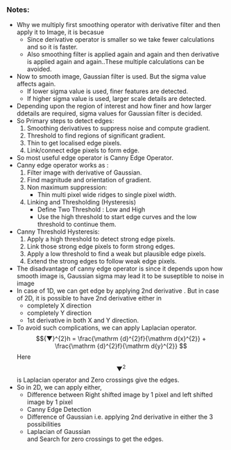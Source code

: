 ### Notes:
- Why we multiply first smoothing operator with derivative filter and then apply it to Image, it is becasue
	- Since derivative operator is smaller so we take fewer calculations and so it is faster.
	- Also smoothing filter is applied again and again and then derivative is applied again and again..These multiple calculations can be avoided.
- Now to smooth image, Gaussian filter is used. But the sigma value affects again.
	- If lower sigma value is used, finer features are detected.
	- If higher sigma value is used, larger scale details are detected.
- Depending upon the region of interest and how finer and how larger ddetails are required, sigma values for Gaussian filter is decided.
- So Primary steps to detect edges:
	1. Smoothing derivatives to suppress noise and compute gradient.
	2. Threshold to find regions of significant gradient.
	3. Thin to get localised edge pixels.
	4. Link/connect edge pixels to form edge.
- So most useful edge operator is Canny Edge Operator.
- Canny edge operator works as :
	1. Filter image with derivative of Gaussian.
	2. Find magnitude and orientation of gradient.
	3. Non maximum suppression:
		- Thin multi pixel wide ridges to single pixel width.
	4. Linking and Thresholding (Hysteresis)
		- Define Two Threshold : Low and High
		- Use the high threshold to start edge curves and the low threshold to continue them.
- Canny Threshold Hysteresis:
	1. Apply a high threshold to detect strong edge pixels.
	2. Link those strong edge pixels to form strong edges.
	3. Apply a low threshold to find a weak but plausible edge pixels.
	4. Extend the strong edges to follow weak edge pixels.
- The disadvantage of canny edge operator is since it depends upon how smooth image is, Gaussian sigma may lead it to be suseptible to noise in image
- In case of 1D, we can get edge by applying 2nd derivative . But in case of 2D, it is possible to have 2nd derivative either 
in
	- completely X direction
	- completely Y direction
	- 1st derivative in both X and Y direction.
- To avoid such complications, we can apply Laplacian operator.
$${▼}^{2}h = \frac{\mathrm {d}^{2}f}{\mathrm d{x}^{2}} + \frac{\mathrm {d}^{2}f}{\mathrm d{y}^{2}} $$
Here $${▼}^{2}$$ is Laplacian operator and Zero crossings give the edges.
- So in 2D, we can apply either,
	- Difference between Right shifted image by 1 pixel and left shifted image by 1 pixel
	- Canny Edge Detection
	- Difference of Gaussian i.e. applying 2nd derivative in either the 3 possibilities
	- Laplacian of Gaussian    
and Search for zero crossings to get the edges.